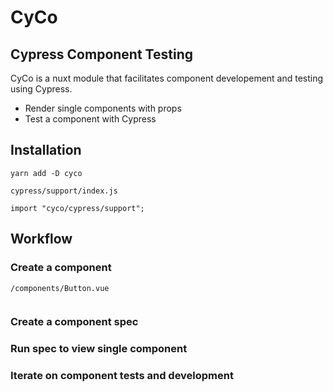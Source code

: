 # CyCo

## Cypress Component Testing

CyCo is a nuxt module that facilitates component developement and testing using Cypress.

- Render single components with props
- Test a component with Cypress

## Installation

```
yarn add -D cyco
```

`cypress/support/index.js`

```
import "cyco/cypress/support";
```

## Workflow

### Create a component

`/components/Button.vue`

```

```

### Create a component spec

### Run spec to view single component

### Iterate on component tests and development
